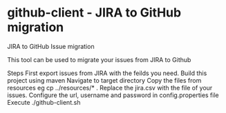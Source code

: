 # github-client - JIRA to GitHub migration

JIRA to GitHub Issue migration

This tool can be used to migrate your issues from JIRA to Github

Steps
First export issues from JIRA with the feilds you need.
Build this project using maven
Navigate to target directory
Copy the files from resources eg cp ../resources/* .
Replace the jira.csv with the file of your issues.
Configure the url, username and password in config.properties file
Execute ./github-client.sh 

